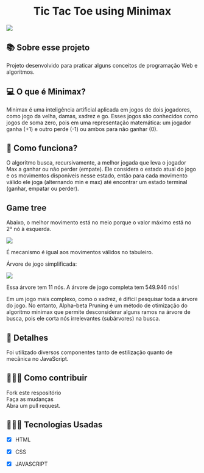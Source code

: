 <h1 align="center"> Tic Tac Toe using Minimax</h1>
<img src="https://user-images.githubusercontent.com/102429743/177063761-6e8fdad1-d8bf-4db8-9932-3f8fdb2b6fce.gif"/>

<p align="center"></p>

<h2>📚 Sobre esse projeto </h2>
<p> Projeto desenvolvido para praticar alguns conceitos de programação Web e algoritmos. </p>

## 💻 O que é Minimax?
Minimax é uma inteligência artificial aplicada em jogos de dois jogadores, como jogo da velha, damas, xadrez e go. Esses jogos são conhecidos como jogos de soma zero, pois em uma representação matemática: um jogador ganha (+1) e outro perde (-1) ou ambos para não ganhar (0).

## 🤯 Como funciona?
O algoritmo busca, recursivamente, a melhor jogada que leva o jogador Max a ganhar ou não perder (empate). Ele considera o estado atual do jogo e os movimentos disponíveis nesse estado, então para cada movimento válido ele joga (alternando min e max) até encontrar um estado terminal (ganhar, empatar ou perder).

## Game tree
Abaixo, o melhor movimento está no meio porque o valor máximo está no 2º nó à esquerda.

<img src="https://user-images.githubusercontent.com/102429743/177064304-a2fe461b-f06c-49c7-bacb-6f1c97051ff1.png"/>

É mecanismo é igual aos movimentos válidos no tabuleiro.

Árvore de jogo simplificada:

<img src="https://user-images.githubusercontent.com/102429743/177064398-fe448ce5-74f8-4e47-afae-2fdbab5b7b51.png"/>

Essa árvore tem 11 nós. A árvore de jogo completa tem 549.946 nós!

Em um jogo mais complexo, como o xadrez, é difícil pesquisar toda a árvore do jogo. No entanto, Alpha–beta Pruning é um método de otimização do algoritmo minimax que permite desconsiderar alguns ramos na árvore de busca, pois ele corta nós irrelevantes (subárvores) na busca.

<h2>🔎 Detalhes </h2>
<p> Foi utilizado diversos componentes tanto de estilização quanto de mecânica no JavaScript. </p>

<h2>👷🏻‍♂️ Como contribuir</h2>
<p> Fork este respositório <br>
Faça as mudanças<br>
Abra um pull request. </p>

## 👨🏻‍💻 Tecnologias Usadas
- [x] HTML<br>
- [x] CSS<br>
- [x] JAVASCRIPT


